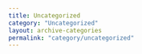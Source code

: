 ```yaml
---
title: Uncategorized
category: "Uncategorized"
layout: archive-categories
permalink: "category/uncategorized"
---
```

